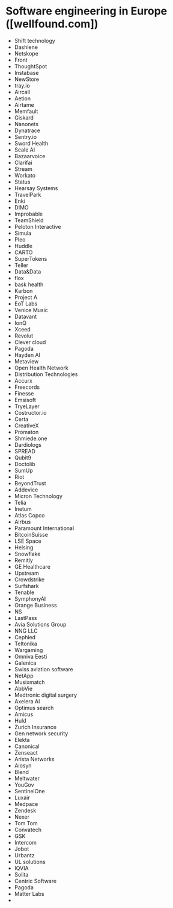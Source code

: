 # Software engineering in Europe ([wellfound.com])
* Shift technology
* Dashlene
* Netskope
* Front
* ThoughtSpot
* Instabase
* NewStore
* tray.io
* Aircall
* Aetion
* Airtame
* Memfault
* Giskard
* Nanonets
* Dynatrace
* Sentry.io
* Sword Health
* Scale AI
* Bazaarvoice
* Clarifai
* Stream
* Workato
* Status
* Hearsay Systems
* TravelPark
* Enki
* DIMO
* Improbable
* TeamShield
* Peloton Interactive
* Simula
* Pleo
* Huddle
* CARTO
* SuperTokens
* Teller
* Data&Data
* flox
* bask health
* Karbon
* Project A
* EoT Labs
* Venice Music
* Datavant
* IonQ
* Xceed
* Revolut
* Clever cloud
* Pagoda
* Hayden AI
* Metaview
* Open Health Network
* Distribution Technologies
* Accurx
* Freecords
* Finesse
* Emsisoft
* TryeLayer
* Costructor.io
* Certa
* CreativeX
* Promaton
* Shmiede.one
* Dardiologs
* SPREAD
* Qubit9
* Doctolib
* SumUp
* Riot
* BeyondTrust
* Addevice
* Micron Technology
* Telia
* Inetum
* Atlas Copco
* Airbus
* Paramount International
* BitcoinSuisse
* LSE Space
* Helsing
* Snowflake
* Remitly
* GE Healthcare
* Upstream
* Crowdstrike
* Surfshark
* Tenable
* SymphonyAI
* Orange Business
* NS
* LastPass
* Avia Solutions Group
* NNG LLC
* Cephied
* Teltonika
* Wargaming
* Omniva Eesti
* Galenica
* Swiss aviation software
* NetApp
* Musixmatch
* AbbVie
* Medtronic digital surgery
* Axelera AI
* Optimus search
* Amicus
* Huld
* Zurich Insurance
* Gen network security
* Elekta
* Canonical
* Zenseact
* Arista Networks
* Aiosyn
* Blend
* Meltwater
* YouGov
* SentinelOne
* Luxair
* Medpace
* Zendesk
* Nexer
* Tom Tom
* Convatech
* GSK
* Intercom
* Jobot
* Urbantz
* UL solutions
* IQVIA
* Solita
* Centric Software
* Pagoda
* Matter Labs
* 
